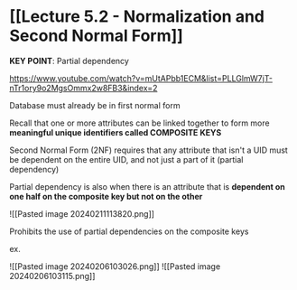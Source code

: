 # [[Lecture 5.2 - Normalization and Second Normal Form]]

**KEY POINT**: Partial dependency 

https://www.youtube.com/watch?v=mUtAPbb1ECM&list=PLLGlmW7jT-nTr1ory9o2MgsOmmx2w8FB3&index=2

Database must already be in first normal form

Recall that one or more attributes can be linked together to form more **meaningful unique identifiers called COMPOSITE KEYS**

Second Normal Form (2NF) requires that any attribute that isn't a UID must be dependent on the entire UID, and not just a part of it (partial dependency)

Partial dependency is also when there is an attribute that is **dependent on one half on the composite key but not on the other**

![[Pasted image 20240211113820.png]]

Prohibits the use of partial dependencies on the composite keys

ex.

![[Pasted image 20240206103026.png]]
![[Pasted image 20240206103115.png]]

